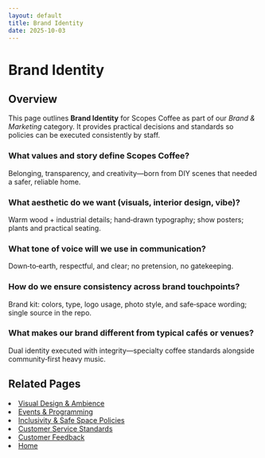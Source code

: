 ```yaml
---
layout: default
title: Brand Identity
date: 2025-10-03
---
```


# Brand Identity

## Overview
This page outlines **Brand Identity** for Scopes Coffee as part of our _Brand & Marketing_ category. It provides practical decisions and standards so policies can be executed consistently by staff.

### What values and story define Scopes Coffee?
Belonging, transparency, and creativity—born from DIY scenes that needed a safer, reliable home.

### What aesthetic do we want (visuals, interior design, vibe)?
Warm wood + industrial details; hand‑drawn typography; show posters; plants and practical seating.

### What tone of voice will we use in communication?
Down‑to‑earth, respectful, and clear; no pretension, no gatekeeping.

### How do we ensure consistency across brand touchpoints?
Brand kit: colors, type, logo usage, photo style, and safe‑space wording; single source in the repo.

### What makes our brand different from typical cafés or venues?
Dual identity executed with integrity—specialty coffee standards alongside community‑first heavy music.

## Related Pages
<li><a href="{{ site.baseurl }}/marketing/ambience.md">Visual Design & Ambience</a></li>
<li><a href="{{ site.baseurl }}/marketing/events.md">Events & Programming</a></li>
<li><a href="{{ site.baseurl }}/marketing/policies.md">Inclusivity & Safe Space Policies</a></li>
<li><a href="{{ site.baseurl }}/marketing/standards.md">Customer Service Standards</a></li>
<li><a href="{{ site.baseurl }}/marketing/surveys.md">Customer Feedback</a></li>
<li><a href="{{ site.baseurl }}/index.html">Home</a></li>
